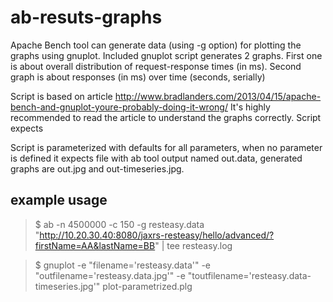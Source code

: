 # ab-resuts-graphs

Apache Bench tool can generate data (using -g option) for plotting the graphs using gnuplot. Included gnuplot script generates 2 graphs. First one is about overall distribution of request-response times (in ms). Second graph is about responses (in ms) over time (seconds, serially)

Script is based on article http://www.bradlanders.com/2013/04/15/apache-bench-and-gnuplot-youre-probably-doing-it-wrong/ It's highly recommended to read the article to understand the graphs correctly. Script expects 

Script is parameterized with defaults for all parameters, when no parameter is defined it expects file with ab tool output named out.data, generated graphs are out.jpg and out-timeseries.jpg.

## example usage
> $ ab -n 4500000 -c 150 -g resteasy.data "http://10.20.30.40:8080/jaxrs-resteasy/hello/advanced/?firstName=AA&lastName=BB" | tee resteasy.log

> $ gnuplot -e "filename='resteasy.data'" -e "outfilename='resteasy.data.jpg'" -e "toutfilename='resteasy.data-timeseries.jpg'" plot-parametrized.plg
